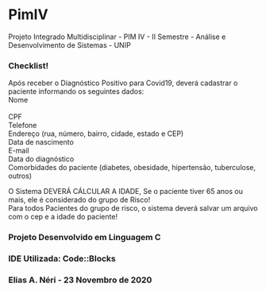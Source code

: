# PimIV
Projeto Integrado Multidisciplinar - PIM IV - II Semestre - Análise e Desenvolvimento de Sistemas - UNIP

### Checklist!
Após receber o Diagnóstico Positivo para Covid19, deverá cadastrar o paciente informando os seguintes dados:
<br>Nome  
<br>CPF 
<br>Telefone 
<br>Endereço (rua, número, bairro, cidade, estado e CEP)
<br>Data de nascimento 
<br>E-mail 
<br>Data do diagnóstico
<br>Comorbidades do paciente (diabetes, obesidade, hipertensão, tuberculose, outros)
</p>
O Sistema DEVERÁ CÁLCULAR A IDADE, Se o paciente tiver 65 anos ou mais, ele é considerado do grupo de Risco!
<br>Para todos Pacientes do grupo de risco, o sistema deverá salvar um arquivo com o cep e a idade do paciente!

### Projeto Desenvolvido em Linguagem C
### IDE Utilizada: Code::Blocks

### Elias A. Néri - 23 Novembro de 2020



